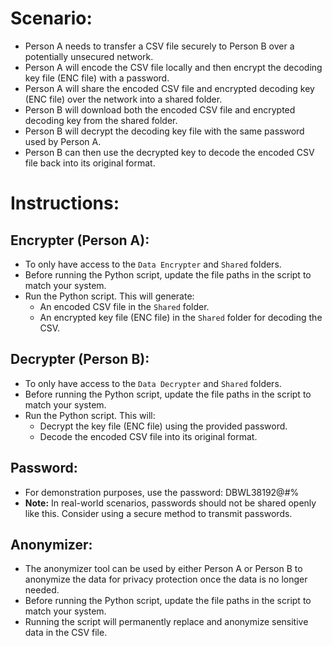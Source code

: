 # Scenario:
* Person A needs to transfer a CSV file securely to Person B over a potentially unsecured network.
* Person A will encode the CSV file locally and then encrypt the decoding key file (ENC file) with a password.
* Person A will share the encoded CSV file and encrypted decoding key (ENC file) over the network into a shared folder.
* Person B will download both the encoded CSV file and encrypted decoding key from the shared folder.
* Person B will decrypt the decoding key file with the same password used by Person A.
* Person B can then use the decrypted key to decode the encoded CSV file back into its original format.

# Instructions:

## Encrypter (Person A):
* To only have access to the `Data Encrypter` and `Shared` folders.
* Before running the Python script, update the file paths in the script to match your system.
* Run the Python script. This will generate:
  * An encoded CSV file in the `Shared` folder.
  * An encrypted key file (ENC file) in the `Shared` folder for decoding the CSV.

## Decrypter (Person B):
* To only have access to the `Data Decrypter` and `Shared` folders.
* Before running the Python script, update the file paths in the script to match your system.
* Run the Python script. This will:
  * Decrypt the key file (ENC file) using the provided password.
  * Decode the encoded CSV file into its original format.

## Password:
* For demonstration purposes, use the password: DBWL38192@#%
* **Note:** In real-world scenarios, passwords should not be shared openly like this. Consider using a secure method to transmit passwords.

## Anonymizer:
* The anonymizer tool can be used by either Person A or Person B to anonymize the data for privacy protection once the data is no longer needed.
* Before running the Python script, update the file paths in the script to match your system.
* Running the script will permanently replace and anonymize sensitive data in the CSV file.